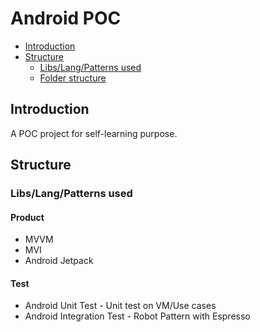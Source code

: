 # Android POC
<!-- toc -->

* [Introduction](#introduction)
* [Structure](#structure)
  * [Libs/Lang/Patterns used](#libraries-used)
  * [Folder structure](#folder-structure)

<!-- toc stop -->

## Introduction

A POC project for self-learning purpose.

## Structure

### Libs/Lang/Patterns used
#### Product
* MVVM
* MVI
* Android Jetpack


#### Test
* Android Unit Test - Unit test on VM/Use cases
* Android Integration Test - Robot Pattern with Espresso
